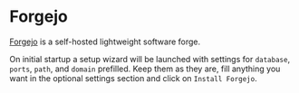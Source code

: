 # Forgejo

[Forgejo](https://forgejo.org/) is a self-hosted lightweight software forge.

On initial startup a setup wizard will be launched with settings for `database`, `ports`, `path`, and `domain` prefilled.
Keep them as they are, fill anything you want in the optional settings section and click on `Install Forgejo`.
